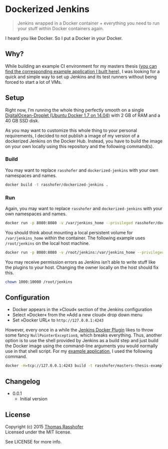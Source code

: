 # Dockerized Jenkins

> Jenkins wrapped in a Docker container + everything you need to run your stuff within Docker containers again.

I heard you like Docker. So I put a Docker in your Docker.

## Why?

While building an example CI environment for my masters thesis ([you can find the corresponding example application I built here](https://github.com/rasshofer/masters-thesis-example)), I was looking for a quick and simple way to set up Jenkins and its test runners without being forced to start a lot of VMs.

## Setup

Right now, I’m running the whole thing perfectly smooth on a single [DigitalOcean-Droplet (Ubuntu Docker 1.7 on 14.04)](https://www.digitalocean.com/?refcode=e976631c7064) with 2 GB of RAM and a 40 GB SSD disk.

As you may want to customize this whole thing to your personal requirements, I decided to not publish a image of my version of a dockerized Jenkins on the Docker Hub. Instead, you have to build the image on your own locally using this repository and the following command(s).

### Build

You may want to replace `rasshofer` and `dockerized-jenkins` with your own namespaces and names.

```sh
docker build -t rasshofer/dockerized-jenkins .
```

### Run

Again, you may want to replace `rasshofer` and `dockerized-jenkins` with your own namespaces and names.

```sh
docker run -p 8080:8080 -v /var/jenkins_home --privileged rasshofer/dockerized-jenkins
```

You should think about mounting a local persistent volume for `/var/jenkins_home` within the container. The following example uses `/root/jenkins` on the local host machine.

```sh
docker run -p 8080:8080 -v /root/jenkins:/var/jenkins_home --privileged rasshofer/dockerized-jenkins
```

You may receive permission errors as Jenkins isn’t able to write stuff like the plugins to your host. Changing the owner locally on the host should fix this.

```sh
chown 1000:10000 /root/jenkins
```

## Configuration

- Docker appears in the »Cloud« section of the Jenkins configuration
- Select »Docker« from the »Add a new cloud« drop down menu
- Set »Docker URL« to `http://127.0.0.1:4243`

However, every once in a while the [Jenkins Docker Plugin](https://wiki.jenkins-ci.org/display/JENKINS/Docker+Plugin) likes to throw some fancy `NullPointerException`s, which breaks everything. Thus, another option is to use the shell provided by Jenkins as a build step and just build the Docker image using the command-line arguments you would normally use in that shell script. For my [example application](https://github.com/rasshofer/masters-thesis-example), I used the following command.

```sh
docker -H=tcp://127.0.0.1:4243 build -t rasshofer/masters-thesis-example .
```

## Changelog

* 0.0.1
	* Initial version

## License

Copyright (c) 2015 [Thomas Rasshofer](http://thomasrasshofer.com/)  
Licensed under the MIT license.

See LICENSE for more info.
